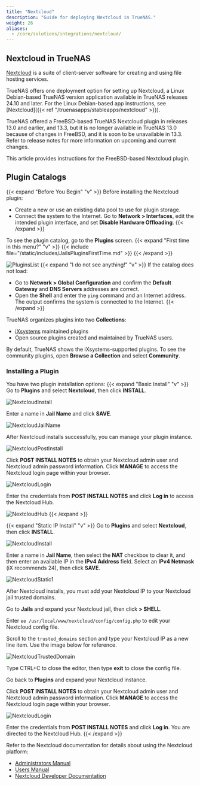 ```yaml
---
title: "Nextcloud"
description: "Guide for deploying Nextcloud in TrueNAS."
weight: 26
aliases:
  - /core/solutions/integrations/nextcloud/
---
```


## Nextcloud in TrueNAS

[Nextcloud](https://nextcloud.com/) is a suite of client-server software for creating and using file hosting services.

TrueNAS offers one deployment option for setting up Nextcloud, a Linux Debian-based TrueNAS version application available in TrueNAS releases 24.10 and later.
For the Linux Debian-based app instructions, see [Nextcloud]({{< ref "/truenasapps/stableapps/nextcloud" >}}).

TrueNAS offered a FreeBSD-based TrueNAS Nextcloud plugin in releases 13.0 and earlier, and 13.3, but it is no longer available in TrueNAS 13.0 because of changes in FreeBSD, and it is soon to be unavailable in 13.3.
Refer to release notes for more information on upcoming and current changes.

This article provides instructions for the FreeBSD-based Nextcloud plugin.

## Plugin Catalogs

{{< expand "Before You Begin" "v" >}}
Before installing the Nextcloud plugin:
* Create a new or use an existing data pool to use for plugin storage.
* Connect the system to the Internet.
  Go to **Network > Interfaces**, edit the intended plugin interface, and set **Disable Hardware Offloading**.
{{< /expand >}}

To see the plugin catalog, go to the **Plugins** screen.
{{< expand "First time in this menu?" "v" >}}
{{< include file="/static/includes/JailsPluginsFirstTime.md" >}}
{{< /expand >}}

![PluginsList](/images/CORE/Plugins/PluginsList.png "Plugins Catalog")
{{< expand "I do not see anything!" "v" >}}
If the catalog does not load:
* Go to **Network > Global Configuration** and confirm the **Default Gateway** and **DNS Servers** addresses are correct.
* Open the **Shell** and enter the `ping` command and an Internet address. 
The output confirms the system is connected to the Internet.
{{< /expand >}}

TrueNAS organizes plugins into two **Collections**:

* [iXsystems](https://www.ixsystems.com/) maintained plugins
* Open source plugins created and maintained by TrueNAS users.

By default, TrueNAS shows the iXsystems-supported plugins.
To see the community plugins, open **Browse a Collection** and select **Community**.

### Installing a Plugin
You have two plugin installation options:
{{< expand "Basic Install" "v" >}}
Go to **Plugins** and select **Nextcloud**, then click **INSTALL**.

![NextcloudInstall](/images/Solutions/SolutionsIntegrationsNextcloudInstall.png "Nextcloud Install")

Enter a name in **Jail Name** and click **SAVE**.

![NextcloudJailName](/images/Solutions/SolutionsIntegrationsNextcloudJailName.png "Nextcloud Jail Name")

After Nextcloud installs successfully, you can manage your plugin instance.  

![NextcloudPostInstall](/images/Solutions/SolutionsIntegrationsNextcloudPostInstall.png "Nextcloud Post Install")

Click **POST INSTALL NOTES** to obtain your Nextcloud admin user and  Nextcloud admin password information. 
Click **MANAGE** to access the Nextcloud login page within your browser.

![NextcloudLogin](/images/Solutions/SolutionsIntegrationsNextcloudLogin.png "Nextcloud Login")

Enter the credentials from **POST INSTALL NOTES** and click **Log in** to access the Nextcloud Hub.

![NextcloudHub](/images/Solutions/SolutionsIntegrationsNextcloudLogin.png "Nextcloud Hub")
{{< /expand >}}

{{< expand "Static IP Install" "v" >}}
Go to **Plugins** and select **Nextcloud**, then click **INSTALL**.

![NextcloudInstall](/images/Solutions/SolutionsIntegrationsNextcloudInstall.png "Nextcloud Install")

Enter a name in **Jail Name**, then select the **NAT** checkbox to clear it, and then enter an available IP in the **IPv4 Address** field. 
Select an **IPv4 Netmask** (iX recommends 24), then click **SAVE**.

![NextcloudStatic1](/images/Solutions/NextcloudStatic1.png "Nextcloud Static Setup")

After Nextcloud installs, you must add your Nextcloud IP to your Nextcloud jail trusted domains.

Go to **Jails** and expand your Nextcloud jail, then click **> SHELL**.

Enter `ee /usr/local/www/nextcloud/config/config.php` to edit your Nextcloud config file.

Scroll to the `trusted_domains` section and type your Nextcloud IP as a new line item. Use the image below for reference.

![NextcloudTrustedDomain](/images/Solutions/NextcloudTrustedDomain.png "Nextcloud Add Trusted Domain")

Type <kdb>CTRL+C</kdb> to close the editor, then type **exit** to close the config file.

Go back to **Plugins** and expand your Nextcloud instance.

Click **POST INSTALL NOTES** to obtain your Nextcloud admin user and Nextcloud admin password information.
Click **MANAGE** to access the Nextcloud login page within your browser.

![NextcloudLogin](/images/Solutions/SolutionsIntegrationsNextcloudLogin.png "Nextcloud Login")

Enter the credentials from **POST INSTALL NOTES** and click **Log in**.  You are directed to the Nextcloud Hub.
{{< /expand >}}

Refer to the Nextcloud documentation for details about using the Nextcloud platform:

* [Administrators Manual](https://docs.nextcloud.com/server/latest/admin_manual/)
* [Users Manual](https://docs.nextcloud.com/server/latest/user_manual/en/)
* [Nextcloud Developer Documentation](https://docs.nextcloud.com/server/latest/developer_manual/)
